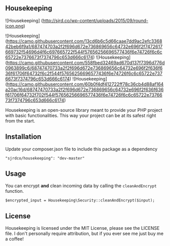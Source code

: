## Housekeeping

![Housekeeping] (http://sjrd.co/wp-content/uploads/2015/09/round-icon.png)

![Housekeeping] (https://camo.githubusercontent.com/13cd6b6c5d66caae7dd9ac2efc336842beb6f9a1/687474703a2f2f696d672e736869656c64732e696f2f7472617669732f54696d4f6c697665722f544f57656256696577436f6e74726f6c6c65722e7376673f7374796c653d666c6174)
![Housekeeping] (https://camo.githubusercontent.com/558fbed32469ad670d137f7396d776d0963899c6/68747470733a2f2f696d672e736869656c64732e696f2f636f636f61706f64732f6c2f544f57656256696577436f6e74726f6c6c65722e7376673f7374796c653d666c6174)
![Housekeeping] (https://camo.githubusercontent.com/60b0f4df412722ff78c36cb4d88af164a20ac16d/68747470733a2f2f696d672e736869656c64732e696f2f636f636f61706f64732f702f544f57656256696577436f6e74726f6c6c65722e7376673f7374796c653d666c6174)

Housekeeping is an open-source library meant to provide your PHP project with basic functionalities. This way your project can be at its safest right from the start.

## Installation

Update your composer.json file to include this package as a dependency

    "sjrdco/housekeeping": "dev-master"

## Usage

You can encrypt **and** clean incoming data by calling the `cleanAndEncrypt` function.

    $encrypted_input = Housekeeping\Security::cleanAndEncrypt($input);

## License

Housekeeping is licensed under the MIT License, please see the LICENSE file. I don't personally require attribution, but if you ever see me just buy me a coffee!